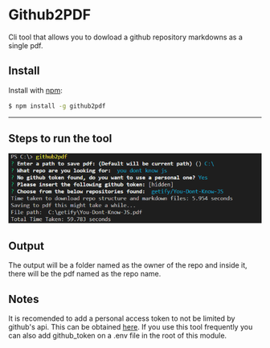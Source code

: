 # Github2PDF
Cli tool that allows you to dowload a github repository markdowns as a single pdf.

## Install

Install with [npm](https://www.npmjs.com/):

```sh
$ npm install -g github2pdf
```
---
 ## Steps to run the tool
 ![alt text](/pictures/example.png "Example to run CLI")

 ## Output
 The output will be a folder named as the owner of the repo and inside it, there will be the pdf named as the repo name.
## Notes
It is recomended to add a personal access token to not be limited by github's api. This can be obtained [here](https://github.com/settings/tokens). If you use this tool frequently you can also add github_token on a .env file in the root of this module.
